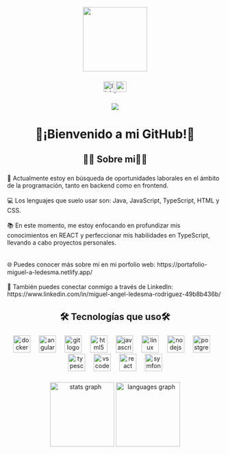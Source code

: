 <div align="center">
  <img height="150" src="https://media0.giphy.com/media/v1.Y2lkPTc5MGI3NjExbWhmN2JpaTJrcm5qbnhicjdmcDh0am5va2o2ampvNGE3Nnl1aWdpayZlcD12MV9pbnRlcm5hbF9naWZfYnlfaWQmY3Q9Zw/u2pmTWUi0MXjyrMaVj/giphy.gif"  />
</div>

###

<div align="center">
  <a href="https://www.linkedin.com/in/miguel-angel-ledesma-rodriguez-49b8b436b/" target="_blank">
    <img src="https://img.shields.io/static/v1?message=LinkedIn&logo=linkedin&label=&color=0077B5&logoColor=white&labelColor=&style=for-the-badge" height="25" alt="linkedin logo"  />
  </a>
  <a href="mledesmarodriguez04@gmail.com" target="_blank">
    <img src="https://img.shields.io/static/v1?message=Gmail&logo=gmail&label=&color=D14836&logoColor=white&labelColor=&style=for-the-badge" height="25" alt="gmail logo"  />
  </a>
</div>

###

<div align="center">
  <img src="https://visitor-badge.laobi.icu/badge?page_id=MALR07.MALR07&"  />
</div>

###

<h1 align="center">🚀¡Bienvenido a mi GitHub!🚀</h1>

###

<h2 align="center">👩‍💻  Sobre mi👩‍💻</h2>

###

<p align="left">👀 Actualmente estoy en búsqueda de oportunidades laborales en el ámbito de la programación, tanto en backend como en frontend.<br><br>💻 Los lenguajes que suelo usar son: Java, JavaScript, TypeScript, HTML y CSS.<br><br>📚 En este momento, me estoy enfocando en profundizar mis conocimientos en REACT y perfeccionar mis habilidades en TypeScript, llevando a cabo proyectos personales.<br><br><br>🌐 Puedes conocer más sobre mí en mi porfolio web: https://portafolio-miguel-a-ledesma.netlify.app/ <br><br>🔗 También puedes conectar conmigo a través de LinkedIn: https://www.linkedin.com/in/miguel-angel-ledesma-rodriguez-49b8b436b/
</p>

###

<h2 align="center">🛠 Tecnologías que uso🛠</h2>

###

<div align="center">
  <img src="https://cdn.jsdelivr.net/gh/devicons/devicon/icons/docker/docker-original.svg" height="40" alt="docker logo"  />
  <img width="12" />
  <img src="https://cdn.jsdelivr.net/gh/devicons/devicon/icons/angularjs/angularjs-original.svg" height="40" alt="angularjs logo"  />
  <img width="12" />
  <img src="https://cdn.jsdelivr.net/gh/devicons/devicon/icons/git/git-original.svg" height="40" alt="git logo"  />
  <img width="12" />
  <img src="https://cdn.jsdelivr.net/gh/devicons/devicon/icons/html5/html5-original.svg" height="40" alt="html5 logo"  />
  <img width="12" />
  <img src="https://cdn.jsdelivr.net/gh/devicons/devicon/icons/javascript/javascript-original.svg" height="40" alt="javascript logo"  />
  <img width="12" />
  <img src="https://cdn.jsdelivr.net/gh/devicons/devicon/icons/linux/linux-original.svg" height="40" alt="linux logo"  />
  <img width="12" />
  <img src="https://cdn.jsdelivr.net/gh/devicons/devicon/icons/nodejs/nodejs-original.svg" height="40" alt="nodejs logo"  />
  <img width="12" />
  <img src="https://cdn.jsdelivr.net/gh/devicons/devicon/icons/postgresql/postgresql-original.svg" height="40" alt="postgresql logo"  />
  <img width="12" />
  <img src="https://cdn.jsdelivr.net/gh/devicons/devicon/icons/typescript/typescript-original.svg" height="40" alt="typescript logo"  />
  <img width="12" />
  <img src="https://cdn.jsdelivr.net/gh/devicons/devicon/icons/vscode/vscode-original.svg" height="40" alt="vscode logo"  />
  <img width="12" />
  <img src="https://cdn.jsdelivr.net/gh/devicons/devicon/icons/react/react-original.svg" height="40" alt="react logo"  />
  <img width="12" />
  <img src="https://cdn.jsdelivr.net/gh/devicons/devicon/icons/symfony/symfony-original.svg" height="40" alt="symfony logo"  />
</div>

###

<div align="center">
  <img src="https://github-readme-stats.vercel.app/api?username=MALR07&hide_title=false&hide_rank=false&show_icons=true&include_all_commits=true&count_private=true&disable_animations=false&theme=dracula&locale=en&hide_border=false&order=1" height="150" alt="stats graph"  />
  <img src="https://github-readme-stats.vercel.app/api/top-langs?username=MALR07&locale=es&hide_title=false&layout=compact&card_width=320&langs_count=5&theme=dracula&hide_border=false&order=2" height="150" alt="languages graph"  />
</div>

###
